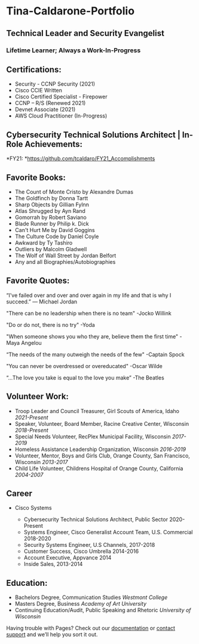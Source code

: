 # Tina-Caldarone-Portfolio
## Technical Leader and Security Evangelist
### Lifetime Learner; Always a Work-In-Progress

## Certifications:

 * Security -  CCNP Security (2021)
  * Cisco CCIE Written
  * Cisco Certified Specialist - Firepower
 * CCNP – R/S (Renewed 2021)
 * Devnet Associate (2021)
 * AWS Cloud Practitioner (In-Progress)

## Cybersecurity Technical Solutions Architect | In-Role Achievements:

 *FY21:
    *https://github.com/tcaldaro/FY21_Accomplishments

## Favorite Books:

  * The Count of Monte Cristo by Alexandre Dumas
  * The Goldfinch by Donna Tartt
  * Sharp Objects by Gillian Fylnn 
  * Atlas Shrugged by Ayn Rand
  * Gomorrah by Robert Saviano
  * Blade Runner by Philip k. Dick
  * Can't Hurt Me by David Goggins
  * The Culture Code by Daniel Coyle
  * Awkward by Ty Tashiro
  * Outliers by Malcolm Gladwell
  * The Wolf of Wall Street by Jordan Belfort
  * Any and all Biographies/Autobiographies

## Favorite Quotes:

 “I've failed over and over and over again in my life and that is why I succeed.”
   ― Michael Jordan

 "There can be no leadership when there is no team"
   -Jocko Willink
  
 "Do or do not, there is no try"
   -Yoda
  
 "When someone shows you who they are, believe them the first time"
   -Maya Angelou
  
 “The needs of the many outweigh the needs of the few"
   -Captain Spock
    
 "You can never be overdressed or overeducated"
    -Oscar Wilde
    
 “...The love you take is equal to the love you make”
     -The Beatles
  
## Volunteer Work:

  * Troop Leader and Council Treasurer, Girl Scouts of America, Idaho *2021-Present*
  * Speaker, Volunteer, Board Member, Racine Creative Center, Wisconsin *2018-Present*
  * Special Needs Volunteer, RecPlex Municipal Facility, Wisconsin *2017-2019*
  * Homeless Assistance Leadership Organization, Wisconsin *2016-2019*
  * Volunteer, Mentor, Boys and Girls Club, Orange County, San Francisco, Wisconsin *2013-2017*
  * Child Life Volunteer, Childrens Hospital of Orange County, California *2004-2007*
    
## Career

* Cisco Systems 

  * Cybersecurity Technical Solutions Architect, Public Sector 2020-Present
  * Systems Engineer, Cisco Generalist Account Team,  U.S. Commercial 2018-2020
  * Security Systems Engineer, U.S Channels, 2017-2018
  * Customer Success, Cisco Umbrella 2014-2016
  * Account Executive, Appvance 2014
  * Inside Sales, 2013-2014
  

## Education:

 * Bachelors Degree, Communication Studies *Westmont College*
 * Masters Degree, Business *Academy of Art University*
 * Continuing Education/Audit, Public Speaking and Rhetoric *University of Wisconsin*


Having trouble with Pages? Check out our [documentation](https://docs.github.com/categories/github-pages-basics/) or [contact support](https://support.github.com/contact) and we’ll help you sort it out.
